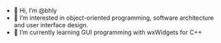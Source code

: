 - 👋 Hi, I’m @bhly
- 👀 I’m interested in object-oriented programming, software architecture and user interface design.
- 🌱 I’m currently learning GUI programming with wxWidgets for C++
